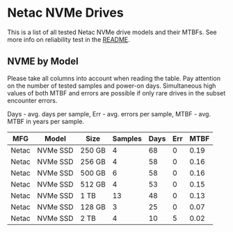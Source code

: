 Netac NVMe Drives
=================

This is a list of all tested Netac NVMe drive models and their MTBFs. See more
info on reliability test in the [README](https://github.com/linuxhw/SMART).

NVME by Model
------------

Please take all columns into account when reading the table. Pay attention on the
number of tested samples and power-on days. Simultaneous high values of both MTBF
and errors are possible if only rare drives in the subset encounter errors.

Days - avg. days per sample,
Err  - avg. errors per sample,
MTBF - avg. MTBF in years per sample.

| MFG       | Model              | Size   | Samples | Days  | Err   | MTBF |
|-----------|--------------------|--------|---------|-------|-------|------|
| Netac     | NVMe SSD           | 250 GB | 4       | 68    | 0     | 0.19   |
| Netac     | NVMe SSD           | 256 GB | 4       | 58    | 0     | 0.16   |
| Netac     | NVMe SSD           | 500 GB | 6       | 58    | 0     | 0.16   |
| Netac     | NVMe SSD           | 512 GB | 4       | 53    | 0     | 0.15   |
| Netac     | NVMe SSD           | 1 TB   | 13      | 48    | 0     | 0.13   |
| Netac     | NVMe SSD           | 128 GB | 3       | 25    | 0     | 0.07   |
| Netac     | NVMe SSD           | 2 TB   | 4       | 10    | 5     | 0.02   |

